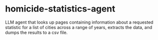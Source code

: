 # homicide-statistics-agent
LLM agent that looks up pages containing information about a requested statistic for a list of cities across a range of years, extracts the data, and dumps the results to a csv file.
